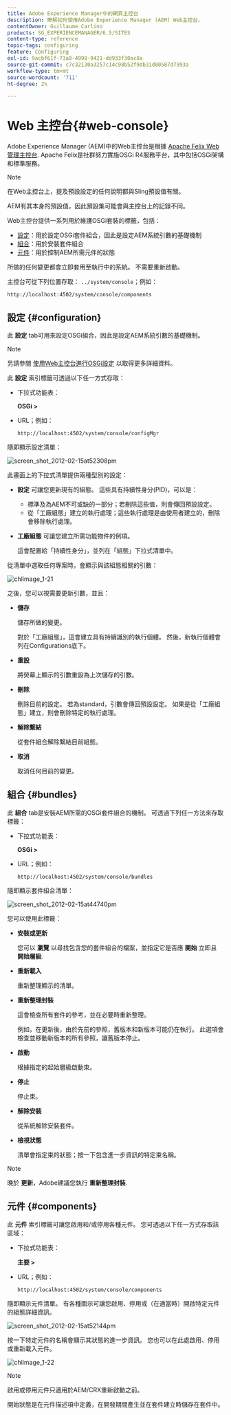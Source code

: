 ```yaml
---
title: Adobe Experience Manager中的網頁主控台
description: 瞭解如何使用Adobe Experience Manager (AEM) Web主控台。
contentOwner: Guillaume Carlino
products: SG_EXPERIENCEMANAGER/6.5/SITES
content-type: reference
topic-tags: configuring
feature: Configuring
exl-id: 9acbf61f-73a8-4998-9421-dd933f30ac8a
source-git-commit: c7c32130a3257c14c98b52f9db31d80587d7993a
workflow-type: tm+mt
source-wordcount: '711'
ht-degree: 2%

---
```


# Web 主控台{#web-console}

Adobe Experience Manager (AEM)中的Web主控台是根據 [Apache Felix Web管理主控台](https://felix.apache.org/documentation/subprojects/apache-felix-web-console.html). Apache Felix是社群努力實施OSGi R4服務平台，其中包括OSGi架構和標準服務。

>[!NOTE]
>
>在Web主控台上，提及預設設定的任何說明都與Sling預設值有關。
>
>AEM有其本身的預設值，因此預設集可能會與主控台上的記錄不同。

Web主控台提供一系列用於維護OSGi套裝的標籤，包括：

* [設定](#configuration)：用於設定OSGi套件組合，因此是設定AEM系統引數的基礎機制
* [組合](#bundles)：用於安裝套件組合
* [元件](#components)：用於控制AEM所需元件的狀態

所做的任何變更都會立即套用至執行中的系統。 不需要重新啟動。

主控台可從下列位置存取： `../system/console`；例如：

`http://localhost:4502/system/console/components`

## 設定 {#configuration}

此 **設定** tab可用來設定OSGi組合，因此是設定AEM系統引數的基礎機制。

>[!NOTE]
>
>另請參閱 [使用Web主控台進行OSGi設定](/help/sites-deploying/configuring-osgi.md) 以取得更多詳細資料。

此 **設定** 索引標籤可透過以下任一方式存取：

* 下拉式功能表：

  **OSGi >**

* URL；例如：

  `http://localhost:4502/system/console/configMgr`

隨即顯示設定清單：

![screen_shot_2012-02-15at52308pm](assets/screen_shot_2012-02-15at52308pm.png)

此畫面上的下拉式清單提供兩種型別的設定：

* **設定**
可讓您更新現有的組態。 這些具有持續性身分(PID)，可以是：

   * 標準及為AEM不可或缺的一部分；若刪除這些值，則會傳回預設設定。
   * 從「工廠組態」建立的執行處理；這些執行處理是由使用者建立的，刪除會移除執行處理。

* **工廠組態**
可讓您建立所需功能物件的例項。

  這會配置給「持續性身分」，並列在「組態」下拉式清單中。

從清單中選取任何專案時，會顯示與該組態相關的引數：

![chlimage_1-21](assets/chlimage_1-21a.png)

之後，您可以視需要更新引數，並且：

* **儲存**

  儲存所做的變更。

  對於「工廠組態」，這會建立具有持續識別的執行個體。 然後，新執行個體會列在Configurations底下。

* **重設**

  將熒幕上顯示的引數重設為上次儲存的引數。

* **刪除**

  刪除目前的設定。 若為standard，引數會傳回預設設定。 如果是從「工廠組態」建立，則會刪除特定的執行處理。

* **解除繫結**

  從套件組合解除繫結目前組態。

* **取消**

  取消任何目前的變更。

## 組合 {#bundles}

此 **組合** tab是安裝AEM所需的OSGi套件組合的機制。 可透過下列任一方法來存取標籤：

* 下拉式功能表：

  **OSGi >**

* URL；例如：

  `http://localhost:4502/system/console/bundles`

隨即顯示套件組合清單：

![screen_shot_2012-02-15at44740pm](assets/screen_shot_2012-02-15at44740pm.png)

您可以使用此標籤：

* **安裝或更新**

  您可以 **瀏覽** 以尋找包含您的套件組合的檔案，並指定它是否應 **開始** 立即且 **開始層級**.

* **重新載入**

  重新整理顯示的清單。

* **重新整理封裝**

  這會檢查所有套件的參考，並在必要時重新整理。

  例如，在更新後，由於先前的參照，舊版本和新版本可能仍在執行。 此選項會檢查並移動新版本的所有參照，讓舊版本停止。

* **啟動**

  根據指定的起始層級啟動束。

* **停止**

  停止束。

* **解除安裝**

  從系統解除安裝套件。

* **檢視狀態**

  清單會指定束的狀態；按一下包含進一步資訊的特定束名稱。

>[!NOTE]
>
>晚於 **更新**，Adobe建議您執行 **重新整理封裝**.

## 元件 {#components}

此 **元件** 索引標籤可讓您啟用和/或停用各種元件。 您可透過以下任一方式存取該區域：

* 下拉式功能表：

  **主要 >**

* URL；例如：

  `http://localhost:4502/system/console/components`

隨即顯示元件清單。 有各種圖示可讓您啟用、停用或（在適當時）開啟特定元件的組態詳細資訊。

![screen_shot_2012-02-15at52144pm](assets/screen_shot_2012-02-15at52144pm.png)

按一下特定元件的名稱會顯示其狀態的進一步資訊。 您也可以在此處啟用、停用或重新載入元件。

![chlimage_1-22](assets/chlimage_1-22a.png)

>[!NOTE]
>
>啟用或停用元件只適用於AEM/CRX重新啟動之前。
>
>開始狀態是在元件描述項中定義，在開發期間產生並在套件建立時儲存在套件中。

